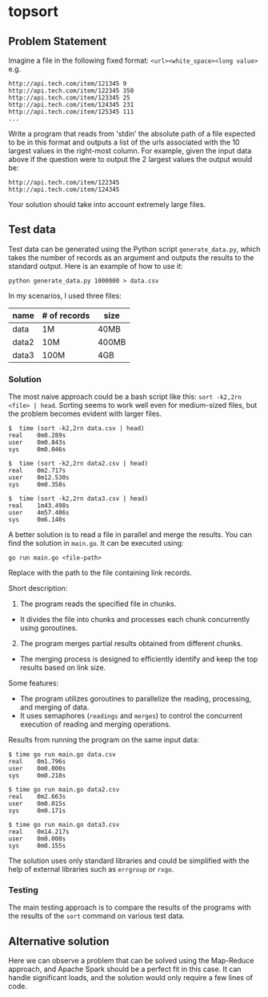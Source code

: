 # topsort

## Problem Statement
Imagine a file in the following fixed format:
`<url><white_space><long value>` e.g.
```
http://api.tech.com/item/121345 9
http://api.tech.com/item/122345 350
http://api.tech.com/item/123345 25
http://api.tech.com/item/124345 231
http://api.tech.com/item/125345 111
...
```
Write a program that reads from 'stdin' the absolute path of a file expected
to be in this format and outputs a list of the urls associated with the 10
largest values in the right-most column. For example, given the input data
above if the question were to output the 2 largest values the output would
be:
```
http://api.tech.com/item/122345
http://api.tech.com/item/124345
```
Your solution should take into account extremely large files.

## Test data

Test data can be generated using the Python script `generate_data.py`, which takes the number of records as an argument and outputs the results to the standard output. Here is an example of how to use it:
```
python generate_data.py 1000000 > data.csv
```

In my scenarios, I used three files:

| name  | # of records | size  |
| ----- | ------------ | ----- |
| data  | 1M           | 40MB  |
| data2 | 10M          | 400MB |
| data3 | 100M         | 4GB   |

### Solution

The most naive approach could be a bash script like this: `sort -k2,2rn <file> | head`. Sorting seems to work well even for medium-sized files, but the problem becomes evident with larger files.

```
$  time (sort -k2,2rn data.csv | head)
real    0m0.289s
user    0m0.843s
sys     0m0.046s

$  time (sort -k2,2rn data2.csv | head)
real    0m2.717s
user    0m12.530s
sys     0m0.358s

$  time (sort -k2,2rn data3.csv | head)
real    1m43.498s
user    4m57.406s
sys     0m6.140s
```

A better solution is to read a file in parallel and merge the results. You can find the solution in `main.go`. It can be executed using:
```
go run main.go <file-path>
```
Replace <file-path> with the path to the file containing link records.

Short description:
1. The program reads the specified file in chunks.
  * It divides the file into chunks and processes each chunk concurrently using goroutines.
2. The program merges partial results obtained from different chunks.
  * The merging process is designed to efficiently identify and keep the top results based on link size.

Some features:
* The program utilizes goroutines to parallelize the reading, processing, and merging of data.
* It uses semaphores (`readings` and `merges`) to control the concurrent execution of reading and merging operations.

Results from running the program on the same input data:

```
$ time go run main.go data.csv
real    0m1.796s
user    0m0.000s
sys     0m0.218s

$ time go run main.go data2.csv
real    0m2.663s
user    0m0.015s
sys     0m0.171s

$ time go run main.go data3.csv
real    0m14.217s
user    0m0.000s
sys     0m0.155s
```

The solution uses only standard libraries and could be simplified with the help of external libraries such as `errgroup` or `rxgo`.


### Testing
The main testing approach is to compare the results of the programs with the results of the `sort` command on various test data.

## Alternative solution
Here we can observe a problem that can be solved using the Map-Reduce approach, and Apache Spark should be a perfect fit in this case. It can handle significant loads, and the solution would only require a few lines of code.
